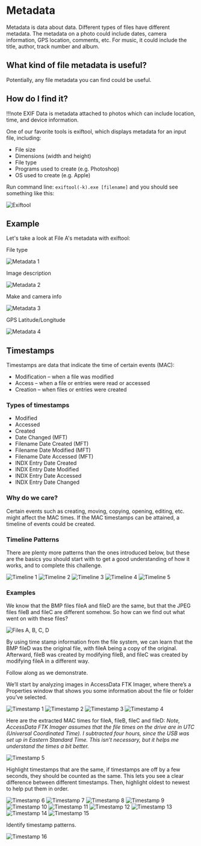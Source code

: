 # Metadata

Metadata is data about data. Different types of files have different metadata. The metadata on a photo could include dates, camera information, GPS location, comments, etc. For music, it could include the title, author, track number and album.

## What kind of file metadata is useful?

Potentially, any file metadata you can find could be useful.

## How do I find it?

!!!note
	EXIF Data is metadata attached to photos which can include location, time, and device information.

One of our favorite tools is exiftool, which displays metadata for an input file, including:
- File size
- Dimensions (width and height)
- File type
- Programs used to create (e.g. Photoshop)
- OS used to create (e.g. Apple)

Run command line: `exiftool(-k).exe [filename]` and you should see something like this:

![Exiftool](images/exiftool.png)

## Example

Let's take a look at File A's metadata with exiftool: 

File type

![Metadata 1](images/file-a-metadata-1.png)

Image description

![Metadata 2](images/file-a-metadata-2.png)

Make and camera info

![Metadata 3](images/file-a-metadata-3.png)

GPS Latitude/Longitude

![Metadata 4](images/file-a-metadata-4.png)


## Timestamps

Timestamps are data that indicate the time of certain events (MAC):
- Modification – when a file was modified
- Access – when a file or entries were read or accessed
- Creation – when files or entries were created

### Types of timestamps
- Modified
- Accessed
- Created
- Date Changed (MFT)
- Filename Date Created (MFT)
- Filename Date Modified (MFT)
- Filename Date Accessed (MFT)
- INDX Entry Date Created
- INDX Entry Date Modified
- INDX Entry Date Accessed
- INDX Entry Date Changed

### Why do we care?
Certain events such as creating, moving, copying, opening, editing, etc. might affect the MAC times. If the MAC timestamps can be attained, a timeline of events could be created.

### Timeline Patterns
There are plenty more patterns than the ones introduced below, but these are the basics you should start with to get a good understanding of how it works, and to complete this challenge.

![Timeline 1](images/timeline-1.png)
![Timeline 2](images/timeline-2.png)
![Timeline 3](images/timeline-3.png)
![Timeline 4](images/timeline-4.png)
![Timeline 5](images/timeline-5.png)

### Examples

We know that the BMP files fileA and fileD are the same, but that the JPEG files fileB and fileC are different somehow. So how can we find out what went on with these files?

![Files A, B, C, D](images/file-a-b-c-d.png)

By using time stamp information from the file system, we can learn that the BMP fileD was the original file, with fileA being a copy of the original. Afterward, fileB was created by modifying fileB, and fileC was created by modifying fileA in a different way.

Follow along as we demonstrate.

We’ll start by analyzing images in AccessData FTK Imager, where there’s a Properties window that shows you some information about the file or folder you’ve selected.

![Timestamp 1](images/timestamp-1.png)
![Timestamp 2](images/timestamp-2.png)
![Timestamp 3](images/timestamp-3.png)
![Timestamp 4](images/timestamp-4.png)

Here are the extracted MAC times for fileA, fileB, fileC and fileD:
*Note, AccessData FTK Imager assumes that the file times on the drive are in UTC (Universal Coordinated Time). I subtracted four hours, since the USB was set up in Eastern Standard Time. This isn’t necessary, but it helps me understand the times a bit better.*

![Timestamp 5](images/timestamp-5.png)

Highlight timestamps that are the same, if timestamps are off by a few seconds, they should be counted as the same. This lets you see a clear difference between different timestamps. Then, highlight oldest to newest to help put them in order.

![Timestamp 6](images/timestamp-6.png)
![Timestamp 7](images/timestamp-7.png)
![Timestamp 8](images/timestamp-8.png)
![Timestamp 9](images/timestamp-9.png)
![Timestamp 10](images/timestamp-10.png)
![Timestamp 11](images/timestamp-11.png)
![Timestamp 12](images/timestamp-12.png)
![Timestamp 13](images/timestamp-13.png)
![Timestamp 14](images/timestamp-14.png)
![Timestamp 15](images/timestamp-15.png)


Identify timestamp patterns.

![Timestamp 16](images/timestamp-16.png)
